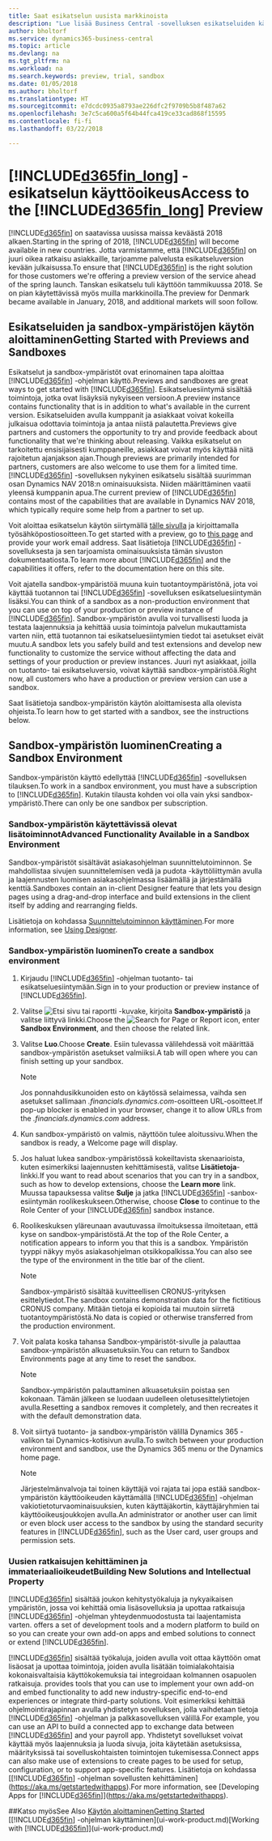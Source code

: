 ```yaml
---
title: Saat esikatselun uusista markkinoista
description: "Lue lisää Business Central -sovelluksen esikatseluiden käyttöoikeudesta."
author: bholtorf
ms.service: dynamics365-business-central
ms.topic: article
ms.devlang: na
ms.tgt_pltfrm: na
ms.workload: na
ms.search.keywords: preview, trial, sandbox
ms.date: 01/05/2018
ms.author: bholtorf
ms.translationtype: HT
ms.sourcegitcommit: e7dcdc0935a8793ae226dfc2f9709b5b8f487a62
ms.openlocfilehash: 3e7c5ca600a5f64b44fca419ce33cad868f15595
ms.contentlocale: fi-fi
ms.lasthandoff: 03/22/2018

---
```

# <a name="access-to-the-included365finlongincludesd365finlongmdmd-preview"></a><span data-ttu-id="8b430-103">[!INCLUDE[d365fin_long](includes/d365fin_long_md.md)] -esikatselun käyttöoikeus</span><span class="sxs-lookup"><span data-stu-id="8b430-103">Access to the [!INCLUDE[d365fin_long](includes/d365fin_long_md.md)] Preview</span></span>
<span data-ttu-id="8b430-104">[!INCLUDE[d365fin](includes/d365fin_md.md)] on saatavissa uusissa maissa keväästä 2018 alkaen.</span><span class="sxs-lookup"><span data-stu-id="8b430-104">Starting in the spring of 2018, [!INCLUDE[d365fin](includes/d365fin_md.md)] will become available in new countries.</span></span> <span data-ttu-id="8b430-105">Jotta varmistamme, että [!INCLUDE[d365fin](includes/d365fin_md.md)] on juuri oikea ratkaisu asiakkaille, tarjoamme palvelusta esikatseluversion kevään julkaisussa.</span><span class="sxs-lookup"><span data-stu-id="8b430-105">To ensure that [!INCLUDE[d365fin](includes/d365fin_md.md)] is the right solution for those customers we're offering a preview version of the service ahead of the spring launch.</span></span> <span data-ttu-id="8b430-106">Tanskan esikatselu tuli käyttöön tammikuussa 2018. Se on pian käytettävissä myös muilla markkinoilla.</span><span class="sxs-lookup"><span data-stu-id="8b430-106">The preview for Denmark became available in January, 2018, and additional markets will soon follow.</span></span>  

## <a name="getting-started-with-previews-and-sandboxes"></a><span data-ttu-id="8b430-107">Esikatseluiden ja sandbox-ympäristöjen käytön aloittaminen</span><span class="sxs-lookup"><span data-stu-id="8b430-107">Getting Started with Previews and Sandboxes</span></span>
<span data-ttu-id="8b430-108">Esikatselut ja sandbox-ympäristöt ovat erinomainen tapa aloittaa [!INCLUDE[d365fin](includes/d365fin_md.md)] -ohjelman käyttö.</span><span class="sxs-lookup"><span data-stu-id="8b430-108">Previews and sandboxes are great ways to get started with [!INCLUDE[d365fin](includes/d365fin_md.md)].</span></span> <span data-ttu-id="8b430-109">Esikatseluesiintymä sisältää toimintoja, jotka ovat lisäyksiä nykyiseen versioon.</span><span class="sxs-lookup"><span data-stu-id="8b430-109">A preview instance contains functionality that is in addition to what's available in the current version.</span></span> <span data-ttu-id="8b430-110">Esikatseluiden avulla kumppanit ja asiakkaat voivat kokeilla julkaisua odottavia toimintoja ja antaa niistä palautetta.</span><span class="sxs-lookup"><span data-stu-id="8b430-110">Previews give partners and customers the opportunity to try and provide feedback about functionality that we're thinking about releasing.</span></span> <span data-ttu-id="8b430-111">Vaikka esikatselut on tarkoitettu ensisijaisesti kumppaneille, asiakkaat voivat myös käyttää niitä rajoitetun ajanjakson ajan.</span><span class="sxs-lookup"><span data-stu-id="8b430-111">Though previews are primarily intended for partners, customers are also welcome to use them for a limited time.</span></span> <span data-ttu-id="8b430-112">[!INCLUDE[d365fin](includes/d365fin_md.md)] -sovelluksen nykyinen esikatselu sisältää suurimman osan Dynamics NAV 2018:n ominaisuuksista. Niiden määrittäminen vaatii yleensä kumppanin apua.</span><span class="sxs-lookup"><span data-stu-id="8b430-112">The current preview of [!INCLUDE[d365fin](includes/d365fin_md.md)] contains most of the capabilities that are available in Dynamics NAV 2018, which typically require some help from a partner to set up.</span></span>

<span data-ttu-id="8b430-113">Voit aloittaa esikatselun käytön siirtymällä [tälle sivulla](https://go.microsoft.com/fwlink/?linkid=866045) ja kirjoittamalla työsähköpostiosoitteen.</span><span class="sxs-lookup"><span data-stu-id="8b430-113">To get started with a preview, go to [this page](https://go.microsoft.com/fwlink/?linkid=866045) and provide your work email address.</span></span> <span data-ttu-id="8b430-114">Saat lisätietoja [!INCLUDE[d365fin](includes/d365fin_md.md)] -sovelluksesta ja sen tarjoamista ominaisuuksista tämän sivuston dokumentaatiosta.</span><span class="sxs-lookup"><span data-stu-id="8b430-114">To learn more about [!INCLUDE[d365fin](includes/d365fin_md.md)] and the capabilities it offers, refer to the documentation here on this site.</span></span>

<span data-ttu-id="8b430-115">Voit ajatella sandbox-ympäristöä muuna kuin tuotantoympäristönä, jota voi käyttää tuotannon tai [!INCLUDE[d365fin](includes/d365fin_md.md)] -sovelluksen esikatseluesiintymän lisäksi.</span><span class="sxs-lookup"><span data-stu-id="8b430-115">You can think of a sandbox as a non-production environment that you can use on top of your production or preview instance of [!INCLUDE[d365fin](includes/d365fin_md.md)].</span></span> <span data-ttu-id="8b430-116">Sandbox-ympäristön avulla voi turvallisesti luoda ja testata laajennuksia ja kehittää uusia toimintoja palvelun mukauttamista varten niin, että tuotannon tai esikatseluesiintymien tiedot tai asetukset eivät muutu.</span><span class="sxs-lookup"><span data-stu-id="8b430-116">A sandbox lets you safely build and test extensions and develop new functionality to customize the service without affecting the data and settings of your production or preview instances.</span></span> <span data-ttu-id="8b430-117">Juuri nyt asiakkaat, joilla on tuotanto- tai esikatseluversio, voivat käyttää sandbox-ympäristöä.</span><span class="sxs-lookup"><span data-stu-id="8b430-117">Right now, all customers who have a production or preview version can use a sandbox.</span></span>

<span data-ttu-id="8b430-118">Saat lisätietoja sandbox-ympäristön käytön aloittamisesta alla olevista ohjeista.</span><span class="sxs-lookup"><span data-stu-id="8b430-118">To learn how to get started with a sandbox, see the instructions below.</span></span>

## <a name="creating-a-sandbox-environment"></a><span data-ttu-id="8b430-119">Sandbox-ympäristön luominen</span><span class="sxs-lookup"><span data-stu-id="8b430-119">Creating a Sandbox Environment</span></span>
<span data-ttu-id="8b430-120">Sandbox-ympäristön käyttö edellyttää [!INCLUDE[d365fin](includes/d365fin_md.md)] -sovelluksen tilauksen.</span><span class="sxs-lookup"><span data-stu-id="8b430-120">To work in a sandbox environment, you must have a subscription to [!INCLUDE[d365fin](includes/d365fin_md.md)].</span></span> <span data-ttu-id="8b430-121">Kutakin tilausta kohden voi olla vain yksi sandbox-ympäristö.</span><span class="sxs-lookup"><span data-stu-id="8b430-121">There can only be one sandbox per subscription.</span></span>

### <a name="advanced-functionality-available-in-a-sandbox-environment"></a><span data-ttu-id="8b430-122">Sandbox-ympäristön käytettävissä olevat lisätoiminnot</span><span class="sxs-lookup"><span data-stu-id="8b430-122">Advanced Functionality Available in a Sandbox Environment</span></span>
<span data-ttu-id="8b430-123">Sandbox-ympäristöt sisältävät asiakasohjelman suunnittelutoiminnon. Se mahdollistaa sivujen suunnittelemisen vedä ja pudota -käyttöliittymän avulla ja laajennusten luomisen asiakasohjelmassa lisäämällä ja järjestämällä kenttiä.</span><span class="sxs-lookup"><span data-stu-id="8b430-123">Sandboxes contain an in-client Designer feature that lets you design pages using a drag-and-drop interface and build extensions in the client itself by adding and rearranging fields.</span></span>

<span data-ttu-id="8b430-124">Lisätietoja on kohdassa [Suunnittelutoiminnon käyttäminen](https://docs.microsoft.com/en-us/dynamics-nav/developer/devenv-inclient-designer).</span><span class="sxs-lookup"><span data-stu-id="8b430-124">For more information, see [Using Designer](https://docs.microsoft.com/en-us/dynamics-nav/developer/devenv-inclient-designer).</span></span>

### <a name="to-create-a-sandbox-environment"></a><span data-ttu-id="8b430-125">Sandbox-ympäristön luominen</span><span class="sxs-lookup"><span data-stu-id="8b430-125">To create a sandbox environment</span></span>
1.  <span data-ttu-id="8b430-126">Kirjaudu [!INCLUDE[d365fin](includes/d365fin_md.md)] -ohjelman tuotanto- tai esikatseluesiintymään.</span><span class="sxs-lookup"><span data-stu-id="8b430-126">Sign in to your production or preview instance of [!INCLUDE[d365fin](includes/d365fin_md.md)].</span></span>  
2.  <span data-ttu-id="8b430-127">Valitse ![Etsi sivu tai raportti](media/ui-search/search_small.png "Etsi sivu tai raportti -kuvake") -kuvake, kirjoita **Sandbox-ympäristö** ja valitse liittyvä linkki.</span><span class="sxs-lookup"><span data-stu-id="8b430-127">Choose the ![Search for Page or Report](media/ui-search/search_small.png "Search for Page or Report icon") icon, enter **Sandbox Environment**, and then choose the related link.</span></span>
3.  <span data-ttu-id="8b430-128">Valitse **Luo**.</span><span class="sxs-lookup"><span data-stu-id="8b430-128">Choose **Create**.</span></span> <span data-ttu-id="8b430-129">Esiin tulevassa välilehdessä voit määrittää sandbox-ympäristön asetukset valmiiksi.</span><span class="sxs-lookup"><span data-stu-id="8b430-129">A tab will open where you can finish setting up your sandbox.</span></span>

    > [!Note]
    > <span data-ttu-id="8b430-130">Jos ponnahdusikkunoiden esto on käytössä selaimessa, vaihda sen asetukset sallimaan *.financials.dynamics.com*-osoitteen URL-osoitteet.</span><span class="sxs-lookup"><span data-stu-id="8b430-130">If pop-up blocker is enabled in your browser, change it to allow URLs from the *.financials.dynamics.com* address.</span></span>  

4.  <span data-ttu-id="8b430-131">Kun sandbox-ympäristö on valmis, näyttöön tulee aloitussivu.</span><span class="sxs-lookup"><span data-stu-id="8b430-131">When the sandbox is ready, a Welcome page will display.</span></span>  
5.  <span data-ttu-id="8b430-132">Jos haluat lukea sandbox-ympäristössä kokeiltavista skenaarioista, kuten esimerkiksi laajennusten kehittämisestä, valitse **Lisätietoja**-linkki.</span><span class="sxs-lookup"><span data-stu-id="8b430-132">If you want to read about scenarios that you can try in a sandbox, such as how to develop extensions, choose the **Learn more** link.</span></span> <span data-ttu-id="8b430-133">Muussa tapauksessa valitse **Sulje** ja jatka [!INCLUDE[d365fin](includes/d365fin_md.md)] -sanbox-esiintymän roolikeskukseen.</span><span class="sxs-lookup"><span data-stu-id="8b430-133">Otherwise, choose **Close** to continue to the Role Center of your [!INCLUDE[d365fin](includes/d365fin_md.md)] sandbox instance.</span></span>  
6.  <span data-ttu-id="8b430-134">Roolikeskuksen yläreunaan avautuvassa ilmoituksessa ilmoitetaan, että kyse on sandbox-ympäristöstä.</span><span class="sxs-lookup"><span data-stu-id="8b430-134">At the top of the Role Center, a notification appears to inform you that this is a sandbox.</span></span> <span data-ttu-id="8b430-135">Ympäristön tyyppi näkyy myös asiakasohjelman otsikkopalkissa.</span><span class="sxs-lookup"><span data-stu-id="8b430-135">You can also see the type of the environment in the title bar of the client.</span></span>

    > [!Note]
    > <span data-ttu-id="8b430-136">Sandbox-ympäristö sisältää kuvitteellisen CRONUS-yrityksen esittelytiedot.</span><span class="sxs-lookup"><span data-stu-id="8b430-136">The sandbox contains demonstration data for the fictitious CRONUS company.</span></span> <span data-ttu-id="8b430-137">Mitään tietoja ei kopioida tai muutoin siirretä tuotantoympäristöstä.</span><span class="sxs-lookup"><span data-stu-id="8b430-137">No data is copied or otherwise transferred from the production environment.</span></span>  

7.  <span data-ttu-id="8b430-138">Voit palata koska tahansa Sandbox-ympäristöt-sivulle ja palauttaa sandbox-ympäristön alkuasetuksiin.</span><span class="sxs-lookup"><span data-stu-id="8b430-138">You can return to Sandbox Environments page at any time to reset the sandbox.</span></span>

    > [!Note]
    > <span data-ttu-id="8b430-139">Sandbox-ympäristön palauttaminen alkuasetuksiin poistaa sen kokonaan. Tämän jälkeen se luodaan uudelleen oletusesittelytietojen avulla.</span><span class="sxs-lookup"><span data-stu-id="8b430-139">Resetting a sandbox removes it completely, and then recreates it with the default demonstration data.</span></span>  

8.  <span data-ttu-id="8b430-140">Voit siirtyä tuotanto- ja sandbox-ympäristön välillä Dynamics 365 -valikon tai Dynamics-kotisivun avulla.</span><span class="sxs-lookup"><span data-stu-id="8b430-140">To switch between your production environment and sandbox, use the Dynamics 365 menu or the Dynamics home page.</span></span>

    > [!Note]
    > <span data-ttu-id="8b430-141">Järjestelmänvalvoja tai toinen käyttäjä voi rajata tai jopa estää sandbox-ympäristön käyttöoikeuden käyttämällä [!INCLUDE[d365fin](includes/d365fin_md.md)] -ohjelman vakiotietoturvaominaisuuksien, kuten käyttäjäkortin, käyttäjäryhmien tai käyttöoikeusjoukkojen avulla.</span><span class="sxs-lookup"><span data-stu-id="8b430-141">An administrator or another user can limit or even block user access to the sandbox by using the standard security features in [!INCLUDE[d365fin](includes/d365fin_md.md)], such as the User card, user groups and permission sets.</span></span>  

### <a name="building-new-solutions-and-intellectual-property"></a><span data-ttu-id="8b430-142">Uusien ratkaisujen kehittäminen ja immateriaalioikeudet</span><span class="sxs-lookup"><span data-stu-id="8b430-142">Building New Solutions and Intellectual Property</span></span>
[!INCLUDE[d365fin](includes/d365fin_md.md)]<span data-ttu-id="8b430-143"> sisältää joukon kehitystyökaluja ja nykyaikaisen ympäristön, jossa voi kehittää omia lisäsovelluksia ja upottaa ratkaisuja [!INCLUDE[d365fin](includes/d365fin_md.md)] -ohjelman yhteydenmuodostusta tai laajentamista varten.</span><span class="sxs-lookup"><span data-stu-id="8b430-143"> offers a set of development tools and a modern platform to build on so you can create your own add-on apps and embed solutions to connect or extend [!INCLUDE[d365fin](includes/d365fin_md.md)].</span></span>

[!INCLUDE[d365fin](includes/d365fin_md.md)]<span data-ttu-id="8b430-144"> sisältää työkaluja, joiden avulla voit ottaa käyttöön omat lisäosat ja upottaa toimintoja, joiden avulla lisätään toimialakohtaisia kokonaisvaltaisia käyttökokemuksia tai integroidaan kolmannen osapuolen ratkaisuja.</span><span class="sxs-lookup"><span data-stu-id="8b430-144"> provides tools that you can use to implement your own add-on and embed functionality to add new industry-specific end-to-end experiences or integrate third-party solutions.</span></span> <span data-ttu-id="8b430-145">Voit esimerkiksi kehittää ohjelmointirajapinnan avulla yhdistetyn sovelluksen, jolla vaihdetaan tietoja [!INCLUDE[d365fin](includes/d365fin_md.md)] -ohjelman ja palkkasovelluksen välillä.</span><span class="sxs-lookup"><span data-stu-id="8b430-145">For example, you can use an API to build a connected app to exchange data between [!INCLUDE[d365fin](includes/d365fin_md.md)] and your payroll app.</span></span> <span data-ttu-id="8b430-146">Yhdistetyt sovellukset voivat käyttää myös laajennuksia ja luoda sivuja, joita käytetään asetuksissa, määrityksissä tai sovelluskohtaisten toimintojen tukemisessa.</span><span class="sxs-lookup"><span data-stu-id="8b430-146">Connect apps can also make use of extensions to create pages to be used for setup, configuration, or to support app-specific features.</span></span> <span data-ttu-id="8b430-147">Lisätietoja on kohdassa [[!INCLUDE[d365fin](includes/d365fin_md.md)] -ohjelman sovellusten kehittäminen](https://aka.ms/getstartedwithapps).</span><span class="sxs-lookup"><span data-stu-id="8b430-147">For more information, see [Developing Apps for [!INCLUDE[d365fin](includes/d365fin_md.md)]](https://aka.ms/getstartedwithapps).</span></span>

##<a name="see-also"></a><span data-ttu-id="8b430-148">Katso myös</span><span class="sxs-lookup"><span data-stu-id="8b430-148">See Also</span></span>
[<span data-ttu-id="8b430-149">Käytön aloittaminen</span><span class="sxs-lookup"><span data-stu-id="8b430-149">Getting Started</span></span>](product-get-started.md)  
<span data-ttu-id="8b430-150">[[!INCLUDE[d365fin](includes/d365fin_md.md)] -ohjelman käyttäminen](ui-work-product.md)</span><span class="sxs-lookup"><span data-stu-id="8b430-150">[Working with [!INCLUDE[d365fin](includes/d365fin_md.md)]](ui-work-product.md)</span></span>  


